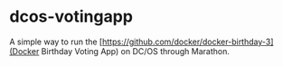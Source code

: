 # dcos-votingapp
A simple way to run the [https://github.com/docker/docker-birthday-3](Docker Birthday Voting App) on DC/OS through Marathon.

